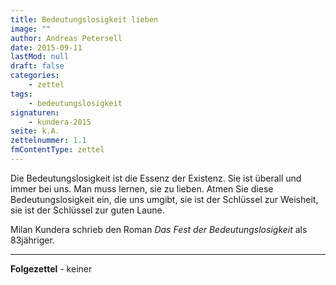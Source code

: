 ```yaml
---
title: Bedeutungslosigkeit lieben
image: ""
author: Andreas Petersell
date: 2015-09-11
lastMod: null
draft: false
categories:
    - zettel
tags:
    - bedeutungslosigkeit
signaturen:
    - kundera-2015
seite: k.A.
zettelnummer: 1.1
fmContentType: zettel
---
```


Die Bedeutungslosigkeit ist die Essenz der Existenz. Sie ist überall und immer bei uns. Man muss lernen, sie zu lieben. Atmen Sie diese Bedeutungslosigkeit ein, die uns umgibt, sie ist der Schlüssel zur Weisheit, sie ist der Schlüssel zur guten Laune.

<!--more-->
Milan Kundera schrieb den Roman *Das Fest der Bedeutungslosigkeit* als 83jähriger.
***

**Folgezettel** - keiner
